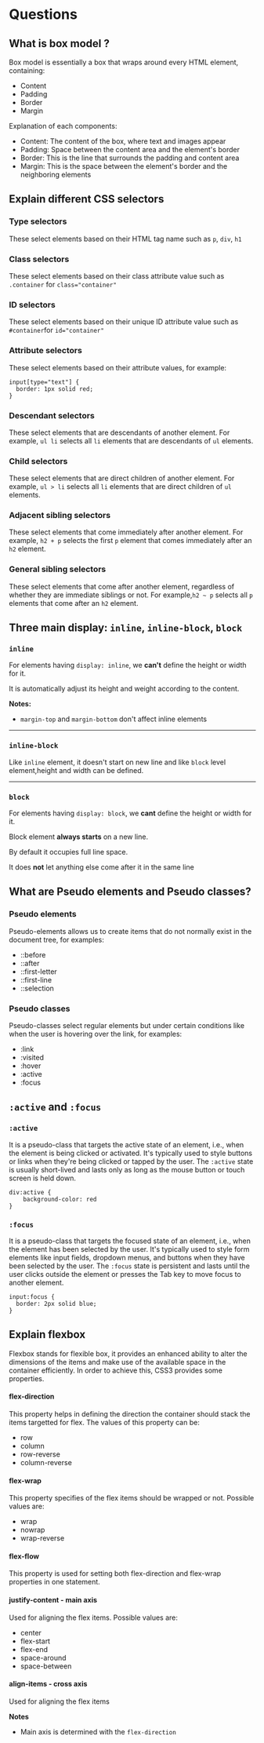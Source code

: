 # Questions 
## What is box model ?
Box model is essentially a box that wraps around every HTML element, containing:
- Content
- Padding
- Border
- Margin

Explanation of each components:
- Content: The content of the box, where text and images appear 
- Padding: Space between the content area and the element's border 
- Border: This is the line that surrounds the padding and content area
- Margin: This is the space between the element's border and the neighboring elements

## Explain different CSS selectors 
### Type selectors 
These select elements based on their HTML tag name such as `p`, `div`, `h1`
### Class selectors
These select elements based on their class attribute value such as `.container` for `class="container"`
### ID selectors
These select elements based on their unique ID attribute value such as `#container`for `id="container"`
### Attribute selectors
These select elements based on their attribute values, for example:
```
input[type="text"] {
  border: 1px solid red;
}
```
### Descendant selectors
These select elements that are descendants of another element. For example, `ul li` selects all `li` elements that are descendants of `ul` elements.
### Child selectors
These select elements that are direct children of another element. For example, `ul > li` selects all `li` elements that are direct children of `ul` elements.
### Adjacent sibling selectors
These select elements that come immediately after another element. For example, `h2 + p` selects the first `p` element that comes immediately after an `h2` element.
### General sibling selectors
These select elements that come after another element, regardless of whether they are immediate siblings or not. For example,`h2 ~ p` selects all `p` elements that come after an `h2` element.

## Three main display: `inline`, `inline-block`, `block`
### `inline`
For elements having `display: inline`, we **can't** define the height or width for it. 

It is automatically adjust its height and weight according to the content.

**Notes:** 
-  `margin-top` and `margin-bottom` don't affect inline elements
<hr>

### `inline-block`
Like `inline` element, it doesn't start on new line and like `block` level element,height and width can be defined.  
<hr>

### `block`
For elements having `display: block`, we **cant** define the height or width for it. 

Block element **always starts** on a new line.

By default it occupies full line space. 

It does **not** let anything else come after it in the same line 

## What are Pseudo elements and Pseudo classes?
### Pseudo elements 
Pseudo-elements allows us to create items that do not normally exist in the document tree, for examples:
- ::before
- ::after 
- ::first-letter
- ::first-line 
- ::selection
### Pseudo classes 
Pseudo-classes select regular elements but under certain conditions like when the user is hovering over the link, for examples:
- :link 
- :visited 
- :hover 
- :active 
- :focus 

## `:active` and `:focus`
### `:active`
It is a pseudo-class that targets the active state of an element, i.e., when the element is being clicked or activated. It's typically used to style buttons or links when they're being clicked or tapped by the user. The `:active` state is usually short-lived and lasts only as long as the mouse button or touch screen is held down.

```
div:active {
    background-color: red
}
```
### `:focus`
It is a pseudo-class that targets the focused state of an element, i.e., when the element has been selected by the user. It's typically used to style form elements like input fields, dropdown menus, and buttons when they have been selected by the user. The `:focus` state is persistent and lasts until the user clicks outside the element or presses the Tab key to move focus to another element.

```
input:focus {
  border: 2px solid blue;
}
```

## Explain flexbox 
Flexbox stands for flexible box, it provides an enhanced ability to alter the dimensions of the items and make use of the available space in the container efficiently.
In order to achieve this, CSS3 provides some properties.
#### flex-direction 
This property helps in defining the direction the container should stack the items targetted for flex. The values of this property can be:
 - row 
 - column 
 - row-reverse 
 - column-reverse
#### flex-wrap 
This property specifies of the flex items should be wrapped or not. Possible values are:
 - wrap 
 - nowrap 
 - wrap-reverse 
#### flex-flow
This property is used for setting both flex-direction and flex-wrap properties in one statement.
#### justify-content - main axis
Used for aligning the flex items. Possible values are:
- center 
- flex-start
- flex-end 
- space-around
- space-between

#### align-items - cross axis
Used for aligning the flex items

**Notes** 
- Main axis is determined with the `flex-direction`
